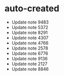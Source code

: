 # auto-created
- Update note 9483
- Update note 5372
- Update note 8291
- Update note 4307
- Update note 4766
- Update note 2578
- Update note 6776
- Update note 9136
- Update note 2127
- Update note 8846
